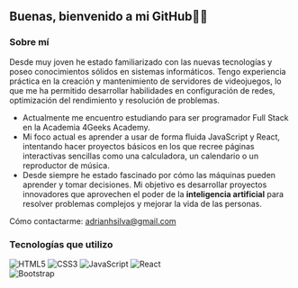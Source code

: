 ## Buenas, bienvenido a mi GitHub👋✨
<!--
**Ayakta-est/Ayakta-est** is a ✨ _special_ ✨ repository because its `README.md` (this file) appears on your GitHub profile.

Here are some ideas to get you started:

- 🔭 I’m currently working on ...
- 🌱 I’m currently learning ...
- 👯 I’m looking to collaborate on ...
- 🤔 I’m looking for help with ...
- 💬 Ask me about ...
- 📫 How to reach me: ...
- 😄 Pronouns: ...
- ⚡ Fun fact: ...
-->
### Sobre mí

Desde muy joven he estado familiarizado con las nuevas tecnologías y poseo conocimientos sólidos en sistemas informáticos. Tengo experiencia práctica en la creación y mantenimiento de servidores de videojuegos, lo que me ha permitido desarrollar habilidades en configuración de redes, optimización del rendimiento y resolución de problemas.
- Actualmente me encuentro estudiando para ser programador Full Stack en la Academia 4Geeks Academy.
- Mi foco actual es aprender a usar de forma fluida JavaScript y React, intentando hacer proyectos básicos en los que recree páginas interactivas sencillas como una calculadora, un calendario o un reproductor de música.
- Desde siempre he estado fascinado por cómo las máquinas pueden aprender y tomar decisiones. Mi objetivo es desarrollar proyectos innovadores que aprovechen el poder de la **inteligencia artificial** para resolver problemas complejos y mejorar la vida de las personas.

Cómo contactarme: adrianhsilva@gmail.com
  
### Tecnologías que utilizo
![HTML5](https://img.shields.io/badge/-HTML5-E34F26?logo=html5&logoColor=white&style=flat)
![CSS3](https://img.shields.io/badge/-CSS3-1572B6?logo=css3&logoColor=white&style=flat)
![JavaScript](https://img.shields.io/badge/-JavaScript-F7DF1E?logo=javascript&logoColor=black&style=flat)
![React](https://img.shields.io/badge/-React-20232A?logo=react&logoColor=61DAFB&style=flat)  
![Bootstrap](https://img.shields.io/badge/-Bootstrap-563D7C?logo=bootstrap&logoColor=white&style=flat)

